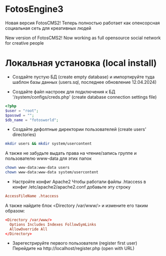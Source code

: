 # FotosEngine3
Новая версия FotosCMS2! Теперь полностью работает как опенсорсная социальная сеть для креативных людей

New version of FotosCMS2! Now working as full opensource social network for creative people

# Локальная установка (local install)

- Создайте пустую БД (create empty database)
и импортируйте туда шаблон базы данных (users.sql, последнее обновление 12.04.2024)

- Создайте файл настроек для подключения к БД '/system/configs/creds.php' (create database connection settings file)
```php
<?php
$user = "root";
$passwd = "";
$db_name = "fotosworld";
```

- Создайте дефолтные директории пользователей (create users' directories)
```bash
mkdir users && mkdir system/usercontent
```
  А также не забудьте выдать права на чтение/запись группе и пользователю www-data для этих папок
```bash
chown www-data:www-data users
chown www-data:www-data system/usercontent
```

- Настройте конфиг Apache2
  Чтобы работали файлы .htaccess в конфиг /etc/apache2/apache2.conf добавьте эту строку
```conf
AccessFileName .htaccess
```
  А также найдите блок <Directory /var/www/> и измените его таким образом:
```conf
<Directory /var/www/>
  Options Includes Indexes FollowSymLinks
  AllowOverride All
</Directory>
```

- Зарегестрируйте первого пользователя (register first user)
Перейдите на http://localhost/register.php (open with URL)
